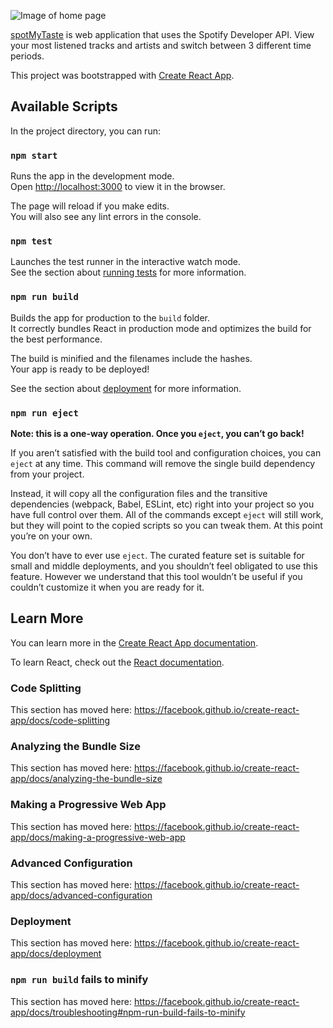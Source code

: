![Image of home page](https://lh3.googleusercontent.com/XnAFp0EquUkljqrK_tt6krcImHI2xmKiry16H5BFR9gAdHmO8eifAdCn3Co_4an8A2LSdnH5oo0GLQBTj_ocpfuP6e4Z5gADLK4ZBQU_rHPBeSk4VuGC7hAfvs-OdxwkCpNOpFKl2w8qW1Q7axEO6Vzy_qOAUhTiQJpkxCe6vjpnMPS6utWp-8FFBtQp0BjLyCg0W1k33kK7aUR0rn6tTdULQsnFqq-X5H8FyX0A0d1CK2ETLMRWvfcTD5B-Py_wN3qS2E_z8ae0vE8P1xA8wBET82qXrSBYH0VIc0YbYp8BWUZo0vJSgwKBVYDtkKE5UxEut1woD7IlnWVgI-Iese-r69gBT54pTzVnaaEuYvxBVQ1vhhnAQ7ml30w2iZ00ioauUzzfpzDw78rsXbvIBCVqsq6V6sMEy_4-xV2U8lf2xoXUwmg9FVlpj4VHWoThgyO20FFlU7HkgZsoIzq_nCYylcIrfqG5f8-Iv2yGdX4rCXuGS6TYqwamNwLMIkoRuYuM4ptTON-O2iqY1BAJJdYai5_82u9qivFeELdMsrXlaMoRawLqL2unxY_Dd_IO0GKC7upZUAormPRCcf3wZ4ILnaaidd9TWBNV5We9xwO3qNW-lhLwdCL4gjzU53ZPgKhvVUBIOQaLLW9TOSyStx24hGiozS_JZniVhpO3dxq6160D6wakUlfaFpZO=s969-no?authuser=0size=200)

[spotMyTaste](https://ggmele1.github.io/spotify-stats/) is web application that uses the Spotify Developer API. View your most listened tracks and artists and switch between 3 different time periods.

This project was bootstrapped with [Create React App](https://github.com/facebook/create-react-app).

## Available Scripts

In the project directory, you can run:

### `npm start`

Runs the app in the development mode.<br />
Open [http://localhost:3000](http://localhost:3000) to view it in the browser.

The page will reload if you make edits.<br />
You will also see any lint errors in the console.

### `npm test`

Launches the test runner in the interactive watch mode.<br />
See the section about [running tests](https://facebook.github.io/create-react-app/docs/running-tests) for more information.

### `npm run build`

Builds the app for production to the `build` folder.<br />
It correctly bundles React in production mode and optimizes the build for the best performance.

The build is minified and the filenames include the hashes.<br />
Your app is ready to be deployed!

See the section about [deployment](https://facebook.github.io/create-react-app/docs/deployment) for more information.

### `npm run eject`

**Note: this is a one-way operation. Once you `eject`, you can’t go back!**

If you aren’t satisfied with the build tool and configuration choices, you can `eject` at any time. This command will remove the single build dependency from your project.

Instead, it will copy all the configuration files and the transitive dependencies (webpack, Babel, ESLint, etc) right into your project so you have full control over them. All of the commands except `eject` will still work, but they will point to the copied scripts so you can tweak them. At this point you’re on your own.

You don’t have to ever use `eject`. The curated feature set is suitable for small and middle deployments, and you shouldn’t feel obligated to use this feature. However we understand that this tool wouldn’t be useful if you couldn’t customize it when you are ready for it.

## Learn More

You can learn more in the [Create React App documentation](https://facebook.github.io/create-react-app/docs/getting-started).

To learn React, check out the [React documentation](https://reactjs.org/).

### Code Splitting

This section has moved here: https://facebook.github.io/create-react-app/docs/code-splitting

### Analyzing the Bundle Size

This section has moved here: https://facebook.github.io/create-react-app/docs/analyzing-the-bundle-size

### Making a Progressive Web App

This section has moved here: https://facebook.github.io/create-react-app/docs/making-a-progressive-web-app

### Advanced Configuration

This section has moved here: https://facebook.github.io/create-react-app/docs/advanced-configuration

### Deployment

This section has moved here: https://facebook.github.io/create-react-app/docs/deployment

### `npm run build` fails to minify

This section has moved here: https://facebook.github.io/create-react-app/docs/troubleshooting#npm-run-build-fails-to-minify
